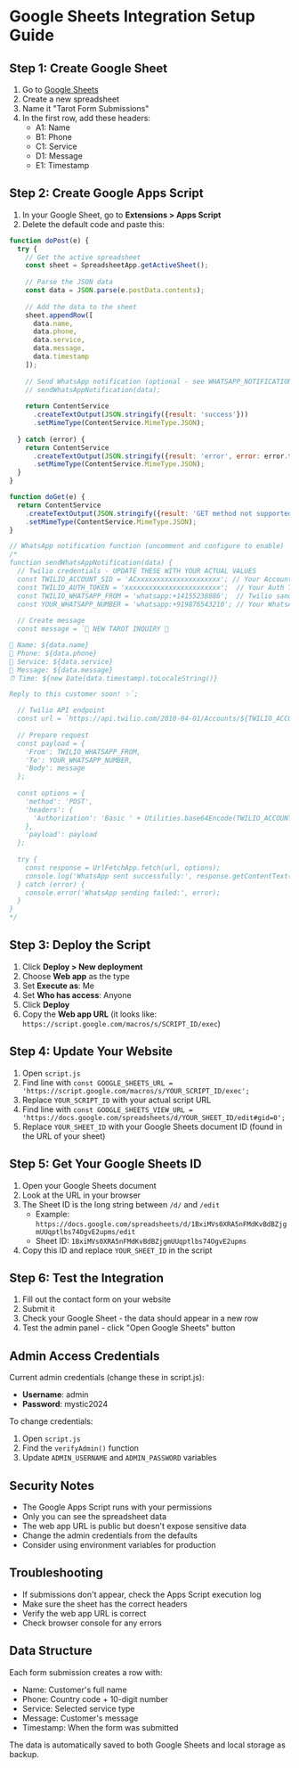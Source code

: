 # Google Sheets Integration Setup Guide

## Step 1: Create Google Sheet
1. Go to [Google Sheets](https://sheets.google.com)
2. Create a new spreadsheet
3. Name it "Tarot Form Submissions"
4. In the first row, add these headers:
   - A1: Name
   - B1: Phone
   - C1: Service
   - D1: Message
   - E1: Timestamp

## Step 2: Create Google Apps Script
1. In your Google Sheet, go to **Extensions > Apps Script**
2. Delete the default code and paste this:

```javascript
function doPost(e) {
  try {
    // Get the active spreadsheet
    const sheet = SpreadsheetApp.getActiveSheet();
    
    // Parse the JSON data
    const data = JSON.parse(e.postData.contents);
    
    // Add the data to the sheet
    sheet.appendRow([
      data.name,
      data.phone,
      data.service,
      data.message,
      data.timestamp
    ]);
    
    // Send WhatsApp notification (optional - see WHATSAPP_NOTIFICATIONS_SETUP.md)
    // sendWhatsAppNotification(data);
    
    return ContentService
      .createTextOutput(JSON.stringify({result: 'success'}))
      .setMimeType(ContentService.MimeType.JSON);
      
  } catch (error) {
    return ContentService
      .createTextOutput(JSON.stringify({result: 'error', error: error.toString()}))
      .setMimeType(ContentService.MimeType.JSON);
  }
}

function doGet(e) {
  return ContentService
    .createTextOutput(JSON.stringify({result: 'GET method not supported'}))
    .setMimeType(ContentService.MimeType.JSON);
}

// WhatsApp notification function (uncomment and configure to enable)
/*
function sendWhatsAppNotification(data) {
  // Twilio credentials - UPDATE THESE WITH YOUR ACTUAL VALUES
  const TWILIO_ACCOUNT_SID = 'ACxxxxxxxxxxxxxxxxxxxxx'; // Your Account SID
  const TWILIO_AUTH_TOKEN = 'xxxxxxxxxxxxxxxxxxxxxxxx';  // Your Auth Token
  const TWILIO_WHATSAPP_FROM = 'whatsapp:+14155238886';  // Twilio sandbox number
  const YOUR_WHATSAPP_NUMBER = 'whatsapp:+919876543210'; // Your WhatsApp number (with country code)
  
  // Create message
  const message = `🔮 NEW TAROT INQUIRY 🔮

👤 Name: ${data.name}
📱 Phone: ${data.phone}
🎯 Service: ${data.service}
💬 Message: ${data.message}
⏰ Time: ${new Date(data.timestamp).toLocaleString()}

Reply to this customer soon! ✨`;

  // Twilio API endpoint
  const url = `https://api.twilio.com/2010-04-01/Accounts/${TWILIO_ACCOUNT_SID}/Messages.json`;
  
  // Prepare request
  const payload = {
    'From': TWILIO_WHATSAPP_FROM,
    'To': YOUR_WHATSAPP_NUMBER,
    'Body': message
  };
  
  const options = {
    'method': 'POST',
    'headers': {
      'Authorization': 'Basic ' + Utilities.base64Encode(TWILIO_ACCOUNT_SID + ':' + TWILIO_AUTH_TOKEN)
    },
    'payload': payload
  };
  
  try {
    const response = UrlFetchApp.fetch(url, options);
    console.log('WhatsApp sent successfully:', response.getContentText());
  } catch (error) {
    console.error('WhatsApp sending failed:', error);
  }
}
*/
```

## Step 3: Deploy the Script
1. Click **Deploy > New deployment**
2. Choose **Web app** as the type
3. Set **Execute as**: Me
4. Set **Who has access**: Anyone
5. Click **Deploy**
6. Copy the **Web app URL** (it looks like: `https://script.google.com/macros/s/SCRIPT_ID/exec`)

## Step 4: Update Your Website
1. Open `script.js`
2. Find line with `const GOOGLE_SHEETS_URL = 'https://script.google.com/macros/s/YOUR_SCRIPT_ID/exec';`
3. Replace `YOUR_SCRIPT_ID` with your actual script URL
4. Find line with `const GOOGLE_SHEETS_VIEW_URL = 'https://docs.google.com/spreadsheets/d/YOUR_SHEET_ID/edit#gid=0';`
5. Replace `YOUR_SHEET_ID` with your Google Sheets document ID (found in the URL of your sheet)

## Step 5: Get Your Google Sheets ID
1. Open your Google Sheets document
2. Look at the URL in your browser
3. The Sheet ID is the long string between `/d/` and `/edit`
   - Example: `https://docs.google.com/spreadsheets/d/1BxiMVs0XRA5nFMdKvBdBZjgmUUqptlbs74OgvE2upms/edit`
   - Sheet ID: `1BxiMVs0XRA5nFMdKvBdBZjgmUUqptlbs74OgvE2upms`
4. Copy this ID and replace `YOUR_SHEET_ID` in the script

## Step 6: Test the Integration
1. Fill out the contact form on your website
2. Submit it
3. Check your Google Sheet - the data should appear in a new row
4. Test the admin panel - click "Open Google Sheets" button

## Admin Access Credentials
Current admin credentials (change these in script.js):
- **Username**: admin
- **Password**: mystic2024

To change credentials:
1. Open `script.js`
2. Find the `verifyAdmin()` function
3. Update `ADMIN_USERNAME` and `ADMIN_PASSWORD` variables

## Security Notes
- The Google Apps Script runs with your permissions
- Only you can see the spreadsheet data
- The web app URL is public but doesn't expose sensitive data
- Change the admin credentials from the defaults
- Consider using environment variables for production

## Troubleshooting
- If submissions don't appear, check the Apps Script execution log
- Make sure the sheet has the correct headers
- Verify the web app URL is correct
- Check browser console for any errors

## Data Structure
Each form submission creates a row with:
- Name: Customer's full name
- Phone: Country code + 10-digit number
- Service: Selected service type
- Message: Customer's message
- Timestamp: When the form was submitted

The data is automatically saved to both Google Sheets and local storage as backup.